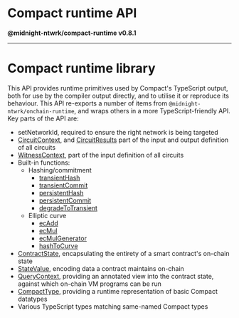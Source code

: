 # Compact runtime API

**@midnight-ntwrk/compact-runtime v0.8.1**

***

# Compact runtime library

This API provides runtime primitives used by Compact's TypeScript output, both
for use by the compiler output directly, and to utilise it or reproduce its
behaviour. This API re-exports a number of items from
`@midnight-ntwrk/onchain-runtime`, and wraps others in a more TypeScript-friendly
API. Key parts of the API are:

-  setNetworkId, required to ensure the right network is being targeted
- [CircuitContext](interfaces/CircuitContext.md), and [CircuitResults](interfaces/CircuitResults.md) part of the input and
  output definition of all circuits
- [WitnessContext](interfaces/WitnessContext.md), part of the input definition of all circuits
- Built-in functions:
  - Hashing/commitment
    - [transientHash](functions/transientHash.md)
    - [transientCommit](functions/transientCommit.md)
    - [persistentHash](functions/persistentHash.md)
    - [persistentCommit](functions/persistentCommit.md)
    - [degradeToTransient](functions/degradeToTransient.md)
  - Elliptic curve
    - [ecAdd](functions/ecAdd.md)
    - [ecMul](functions/ecMul.md)
    - [ecMulGenerator](functions/ecMulGenerator.md)
    - [hashToCurve](functions/hashToCurve.md)
- [ContractState](classes/ContractState.md), encapsulating the entirety of a smart contract's
  on-chain state
- [StateValue](classes/StateValue.md), encoding data a contract maintains on-chain
- [QueryContext](classes/QueryContext.md), providing an annotated view into the contract state,
  against which on-chain VM programs can be run
- [CompactType](interfaces/CompactType.md), providing a runtime representation of basic Compact
  datatypes
- Various TypeScript types matching same-named Compact types
